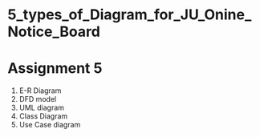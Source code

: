 # 5_types_of_Diagram_for_JU_Onine_Notice_Board

# Assignment 5

1. E-R Diagram
2. DFD model
3. UML diagram
4. Class Diagram
5. Use Case diagram

